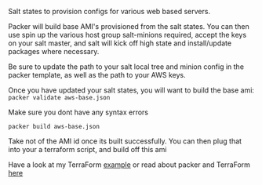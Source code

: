 Salt states to provision configs for various web based servers.

Packer will build base AMI's provisioned from the salt states. You can then use spin up the various host group salt-minions required, accept the keys on your salt master, and salt will kick off high state and install/update packages where necessary.

Be sure to update the path to your salt local tree and minion config in the packer template, as well as the path to your AWS keys.

Once you have updated your salt states, you will want to build the base ami:
```packer validate aws-base.json```

Make sure you dont have any syntax errors

```packer build aws-base.json```

Take not of the AMI id once its built successfully. You can then plug that into your a terraform script, and build off this ami 

Have a look at my TerraForm [example](https://github.com/WesleyCharlesBlake/aws-terraform) or read about packer and TerraForm [here](http://blog.stratotechnology.com/packer-and-terraform/)